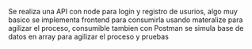 Se realiza una API con node para login y registro de usurios, algo muy basico
se implementa frontend para consumirla usando materalize para agilizar el proceso,
consumible tambien con Postman
se simula base de datos en array para agilizar el proceso y pruebas
